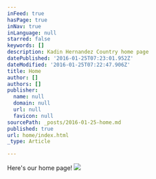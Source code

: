 ```yaml
---
inFeed: true
hasPage: true
inNav: true
inLanguage: null
starred: false
keywords: []
description: Kadin Hernandez Country home page
datePublished: '2016-01-25T07:23:01.952Z'
dateModified: '2016-01-25T07:22:47.906Z'
title: Home
author: []
authors: []
publisher:
  name: null
  domain: null
  url: null
  favicon: null
sourcePath: _posts/2016-01-25-home.md
published: true
url: home/index.html
_type: Article

---
```

Here's our home page!
![](https://the-grid-user-content.s3-us-west-2.amazonaws.com/e0dc83aa-dfff-40f0-894f-26c6ce2ae1b5.jpg)